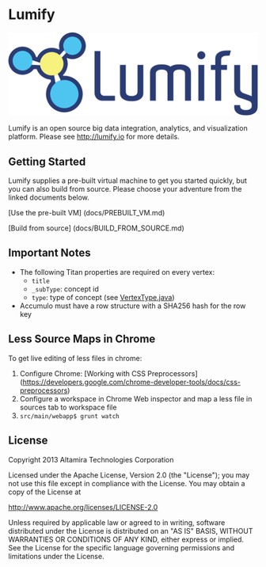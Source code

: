 # Lumify

![ScreenShot](lumify-web/src/main/webapp/img/lumify-logo.png?raw=true)

Lumify is an open source big data integration, analytics, and visualization platform. Please see http://lumify.io for more details.

## Getting Started

Lumify supplies a pre-built virtual machine to get you started quickly, but you can also build from source. Please choose your adventure from the linked documents below.

[Use the pre-built VM] (docs/PREBUILT_VM.md)

[Build from source] (docs/BUILD_FROM_SOURCE.md)

## Important Notes

* The following Titan properties are required on every vertex:
    * ```title```
    * ```_subType```: concept id
    * ```type```: type of concept (see [VertexType.java](core/src/main/java/com/altamiracorp/lumify/core/model/ontology/VertexType.java))
* Accumulo must have a row structure with a SHA256 hash for the row key

## Less Source Maps in Chrome

To get live editing of less files in chrome:

1. Configure Chrome: [Working with CSS Preprocessors] (https://developers.google.com/chrome-developer-tools/docs/css-preprocessors)
2. Configure a workspace in Chrome Web inspector and map a less file in sources tab to workspace file
3. `src/main/webapp$ grunt watch` 

## License

Copyright 2013 Altamira Technologies Corporation

Licensed under the Apache License, Version 2.0 (the "License");
you may not use this file except in compliance with the License.
You may obtain a copy of the License at

   http://www.apache.org/licenses/LICENSE-2.0

Unless required by applicable law or agreed to in writing, software
distributed under the License is distributed on an "AS IS" BASIS,
WITHOUT WARRANTIES OR CONDITIONS OF ANY KIND, either express or implied.
See the License for the specific language governing permissions and
limitations under the License.

